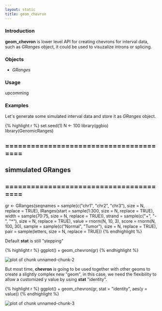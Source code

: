 ```yaml
---
layout: static
title: geom_chevron
---
```





### Introduction
**geom_chevron** is lower level API for creating chevrons for interval data,
such as *GRanges* object, it could be used to visuzalize introns or splicing. 

### Objects
  * *GRanges*
  
### Usage
  upcomming
  
### Examples

Let's generate some simulated interval data and store it as *GRanges* object.



{% highlight r %}
set.seed(1)
N <- 100
library(ggbio)
library(GenomicRanges)
## =======================================
##  simmulated GRanges
## =======================================
gr <- GRanges(seqnames = sample(c("chr1", "chr2", 
    "chr3"), size = N, replace = TRUE), IRanges(start = sample(1:300, 
    size = N, replace = TRUE), width = sample(70:75, size = N, 
    replace = TRUE)), strand = sample(c("+", "-", "*"), size = N, 
    replace = TRUE), value = rnorm(N, 10, 3), score = rnorm(N, 
    100, 30), sample = sample(c("Normal", "Tumor"), size = N, 
    replace = TRUE), pair = sample(letters, size = N, replace = TRUE))
{% endhighlight %}




Default **stat** is still "stepping"



{% highlight r %}
ggplot() + geom_chevron(gr)
{% endhighlight %}

![plot of chunk unnamed-chunk-2](http://i.imgur.com/EIHw8.png) 



But most time, **chevron** is going to be used together with other geoms to
create a slightly complex new "geom", in this case, we need the flexibility to
allow a customized y value by using **stat** "identity".



{% highlight r %}
ggplot() + geom_chevron(gr, stat = "identity", 
    aes(y = value))
{% endhighlight %}

![plot of chunk unnamed-chunk-3](http://i.imgur.com/T9c5X.png) 
